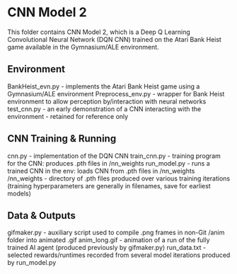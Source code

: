 # CNN Model 2
This folder contains CNN Model 2, which is a Deep Q Learning Convolutional Neural Network (DQN CNN) trained on the Atari Bank Heist game available in the Gymnasium/ALE environment.

## Environment
BankHeist_evn.py - implements the Atari Bank Heist game using a Gymnasium/ALE environment
Preprocess_env.py - wrapper for Bank Heist environment to allow perception by/interaction with neural networks
test_cnn.py - an early demonstration of a CNN interacting with the environment - retained for reference only

## CNN Training & Running
cnn.py - implementation of the DQN CNN
train_cnn.py - training program for the CNN: produces .pth files in /nn_weights
run_model.py - runs a trained CNN in the env: loads CNN from .pth files in /nn_weights
/nn_weights - directory of .pth files produced over various training iterations
  (training hyperparameters are generally in filenames, save for earliest models)

## Data & Outputs
gifmaker.py - auxiliary script used to compile .png frames in non-Git /anim folder into animated .gif
anim_long.gif - animation of a run of the fully trained AI agent (produced previously by gifmaker.py)
run_data.txt - selected rewards/runtimes recorded from several model iterations produced by run_model.py
